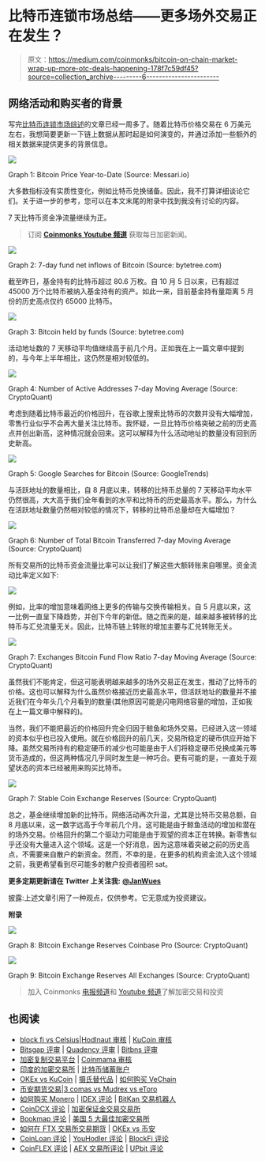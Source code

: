 # 比特币连锁市场总结——更多场外交易正在发生？

> 原文：<https://medium.com/coinmonks/bitcoin-on-chain-market-wrap-up-more-otc-deals-happening-178f7c59df45?source=collection_archive---------6----------------------->

## 网络活动和购买者的背景

写完[比特币连锁市场综述](/coinmonks/bitcoin-on-chain-market-wrap-up-95e55c24337d)的文章已经一周多了。随着比特币价格交易在 6 万美元左右，我想简要更新一下链上数据从那时起是如何演变的，并通过添加一些额外的相关数据来提供更多的背景信息。

![](img/ff20a0ef3f7cf87f5d60905e8b27bb70.png)

Graph 1: Bitcoin Price Year-to-Date (Source: Messari.io)

大多数指标没有实质性变化，例如比特币兑换储备。因此，我不打算详细谈论它们。关于进一步的参考，您可以在本文末尾的附录中找到我没有讨论的内容。

7 天比特币资金净流量继续为正。

> 订阅 [**Coinmonks Youtube 频道**](https://www.youtube.com/c/coinmonks/videos) 获取每日加密新闻。

![](img/1774e1ee77d7b42426440d87df3c668f.png)

Graph 2: 7-day fund net inflows of Bitcoin (Source: bytetree.com)

截至昨日，基金持有的比特币超过 80.6 万枚。自 10 月 5 日以来，已有超过 45000 万个比特币被纳入基金持有的资产。如此一来，目前基金持有量距离 5 月份的历史高点仅约 65000 比特币。

![](img/660c1b47b61a967328f1f270cedbab0d.png)

Graph 3: Bitcoin held by funds (Source: bytetree.com)

活动地址数的 7 天移动平均值继续高于前几个月。正如我在上一篇文章中提到的，与今年上半年相比，这仍然是相对较低的。

![](img/76ff774db7991b8b1fa02c5ea3a22d46.png)

Graph 4: Number of Active Addresses 7-day Moving Average (Source: CryptoQuant)

考虑到随着比特币最近的价格回升，在谷歌上搜索比特币的次数并没有大幅增加，零售行业似乎不会再大量关注比特币。我怀疑，一旦比特币价格突破之前的历史高点并创出新高，这种情况就会回来。这可以解释为什么活动地址的数量没有回到历史新高。

![](img/c128b4f5b6de6725333499607b95b4c1.png)

Graph 5: Google Searches for Bitcoin (Source: GoogleTrends)

与活跃地址的数量相比，自 8 月底以来，转移的比特币总量的 7 天移动平均水平仍然很高，大大高于我们全年看到的水平和比特币的历史最高水平。那么，为什么在活跃地址数量仍然相对较低的情况下，转移的比特币总量却在大幅增加？

![](img/9e1a7cdbb40cdb4a96600878233f2b38.png)

Graph 6: Number of Total Bitcoin Transferred 7-day Moving Average (Source: CryptoQuant)

所有交易所的比特币资金流量比率可以让我们了解这些大额转账来自哪里。资金流动比率定义如下:

![](img/b9f52849fcc4dfa98f9eb16fb4aca6c6.png)

例如，比率的增加意味着网络上更多的传输与交换传输相关。自 5 月底以来，这一比例一直呈下降趋势，并创下今年的新低。随之而来的是，越来越多被转移的比特币与汇兑流量无关。因此，比特币链上转账的增加主要与汇兑转账无关。

![](img/db5d1fedd8c9d886fd94301baad8c942.png)

Graph 7: Exchanges Bitcoin Fund Flow Ratio 7-day Moving Average (Source: CryptoQuant)

虽然我们不能肯定，但这可能表明越来越多的场外交易正在发生，推动了比特币的价格。这也可以解释为什么虽然价格接近历史最高水平，但活跃地址的数量并不接近我们在今年头几个月看到的数量(其他原因可能是闪电网络容量的增加，正如我在上一篇文章中解释的)。

当然，我们不能把最近的价格回升完全归因于鲸鱼和场外交易。已经进入这一领域的资本似乎也已投入使用。就在价格回升的前几天，交易所稳定的硬币供应开始下降。虽然交易所持有的稳定硬币的减少也可能是由于人们将稳定硬币兑换成美元等货币造成的，但这两种情况几乎同时发生是一种巧合。更有可能的是，一直处于观望状态的资本已经被用来购买比特币。

![](img/d99e102b6b3ccbb77248df026ac6fd4d.png)

Graph 7: Stable Coin Exchange Reserves (Source: CryptoQuant)

总之，基金继续增加新的比特币。网络活动再次升温，尤其是比特币交易总额，自 8 月底以来，这一数字远高于今年前几个月。这可能是由于鲸鱼活动的增加和潜在的场外交易。价格回升的第二个驱动力可能是由于观望的资本正在转换。新零售似乎还没有大量进入这个领域。这是一个好消息，因为这意味着突破之前的历史高点，不需要来自散户的新资金。然而，不幸的是，在更多的机构资金流入这个领域之前，我更希望看到尽可能多的散户投资者囤积 sat。

**更多定期更新请在 Twitter 上关注我:** [**@JanWues**](https://twitter.com/JanWues)

披露:上述文章引用了一种观点，仅供参考。它无意成为投资建议。

**附录**

![](img/ebd1fe3d904e4f9884b26a2b1e6222e6.png)

Graph 8: Bitcoin Exchange Reserves Coinbase Pro (Source: CryptoQuant)

![](img/e28ab4601acf2ab9b53679ce8a1ce65d.png)

Graph 9: Bitcoin Exchange Reserves All Exchanges (Source: CryptoQuant)

> 加入 Coinmonks [电报频道](https://t.me/coincodecap)和 [Youtube 频道](https://www.youtube.com/c/coinmonks/videos)了解加密交易和投资

## 也阅读

*   [block fi vs Celsius](/coinmonks/blockfi-vs-celsius-vs-hodlnaut-8a1cc8c26630)|[Hodlnaut 审核](/coinmonks/hodlnaut-review-best-way-to-hodl-is-to-earn-interest-on-your-bitcoin-6658a8c19edf) | [KuCoin 审核](https://blog.coincodecap.com/kucoin-review)
*   [Bitsgap 评审](/coinmonks/bitsgap-review-a-crypto-trading-bot-that-makes-easy-money-a5d88a336df2) | [Quadency 评审](/coinmonks/quadency-review-a-crypto-trading-automation-platform-3068eaa374e1) | [Bitbns 评审](/coinmonks/bitbns-review-38256a07e161)
*   [加密复制交易平台](/coinmonks/top-10-crypto-copy-trading-platforms-for-beginners-d0c37c7d698c) | [Coinmama 审核](/coinmonks/coinmama-review-ace5641bde6e)
*   [印度的加密交易所](/coinmonks/bitcoin-exchange-in-india-7f1fe79715c9) | [比特币储蓄账户](/coinmonks/bitcoin-savings-account-e65b13f92451)
*   [OKEx vs KuCoin](https://blog.coincodecap.com/okex-kucoin) | [摄氏替代品](https://blog.coincodecap.com/celsius-alternatives) | [如何购买 VeChain](https://blog.coincodecap.com/buy-vechain)
*   [币安期货交易](https://blog.coincodecap.com/binance-futures-trading)|[3 comas vs Mudrex vs eToro](https://blog.coincodecap.com/mudrex-3commas-etoro)
*   [如何购买 Monero](https://blog.coincodecap.com/buy-monero) | [IDEX 评论](https://blog.coincodecap.com/idex-review) | [BitKan 交易机器人](https://blog.coincodecap.com/bitkan-trading-bot)
*   [CoinDCX 评论](/coinmonks/coindcx-review-8444db3621a2) | [加密保证金交易交易所](https://blog.coincodecap.com/crypto-margin-trading-exchanges)
*   [Bookmap 评论](https://blog.coincodecap.com/bookmap-review-2021-best-trading-software) | [美国 5 大最佳加密交易所](https://blog.coincodecap.com/crypto-exchange-usa)
*   [如何在 FTX 交易所交易期货](https://blog.coincodecap.com/ftx-futures-trading) | [OKEx vs 币安](https://blog.coincodecap.com/okex-vs-binance)
*   [CoinLoan 评论](https://blog.coincodecap.com/coinloan-review) | [YouHodler 评论](/coinmonks/youhodler-4-easy-ways-to-make-money-98969b9689f2) | [BlockFi 评论](https://blog.coincodecap.com/blockfi-review)
*   [CoinFLEX 评论](https://blog.coincodecap.com/coinflex-review) | [AEX 交易所评论](https://blog.coincodecap.com/aex-exchange-review) | [UPbit 评论](https://blog.coincodecap.com/upbit-review)
